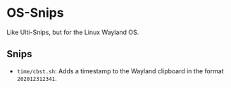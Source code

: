 # OS-Snips

Like Ulti-Snips, but for the Linux Wayland OS.

## Snips

- `time/cbst.sh`: Adds a timestamp to the Wayland clipboard in the format 
    `202012312341`.

